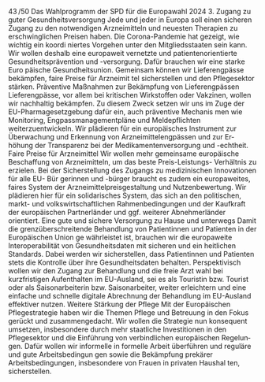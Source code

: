 43 /50
Das Wahlprogramm der SPD für die Europawahl 2024
3. Zugang zu guter Gesundheitsversorgung
Jede und jeder in Europa soll einen sicheren Zugang zu den notwendigen Arzneimitteln und neuesten 
Therapien zu erschwinglichen Preisen haben. Die Corona-Pandemie hat gezeigt, wie wichtig ein koordi­
niertes Vorgehen unter den Mitgliedsstaaten sein kann. Wir wollen deshalb eine europaweit vernetzte 
und patientenorientierte Gesundheitsprävention und -versorgung. Dafür brauchen wir eine starke Euro­
päische Gesundheitsunion. Gemeinsam können wir Lieferengpässe bekämpfen, faire Preise für Arzneimit­
tel sicherstellen und den Pflegesektor stärken.
Präventive Maßnahmen zur Bekämpfung von Lieferengpässen
Lieferengpässe, vor allem bei kritischen Wirkstoffen oder Vakzinen, wollen wir nachhaltig bekämpfen. Zu 
diesem Zweck setzen wir uns im Zuge der EU-Pharmagesetzgebung dafür ein, auch präventive Mechanis­
men wie Monitoring, Engpassmanagementpläne und Meldepflichten weiterzuentwickeln. Wir plädieren 
für ein europäisches Instrument zur Überwachung und Erkennung von Arzneimittelengpässen und zur Er­
höhung der Transparenz bei der Medikamentenversorgung und -echtheit.
Faire Preise für Arzneimittel
Wir wollen mehr gemeinsame europäische Beschaffung von Arzneimitteln, um das beste Preis-Leistungs- 
Verhältnis zu erzielen. Bei der Sicherstellung des Zugangs zu medizinischen Innovationen für alle EU- Bür­
gerinnen und -bürger braucht es zudem ein europaweites, faires System der Arzneimittelpreisgestaltung 
und Nutzenbewertung. Wir plädieren hier für ein solidarisches System, das sich an den politischen, markt- 
und volkswirtschaftlichen Rahmenbedingungen und der Kaufkraft der europäischen Partnerländer und 
ggf. weiterer Abnehmerländer orientiert.
Eine gute und sichere Versorgung zu Hause und unterwegs
Damit die grenzüberschreitende Behandlung von Patientinnen und Patienten in der Europäischen Union ge­
währleistet ist, brauchen wir die europaweite Interoperabilität von Gesundheitsdaten mit sicheren und ein­
heitlichen Standards. Dabei werden wir sicherstellen, dass Patientinnen und Patienten stets die Kontrolle über 
ihre Gesundheitsdaten behalten. Perspektivisch wollen wir den Zugang zur Behandlung und die freie Arzt­
wahl bei kurzfristigen Aufenthalten im EU-Ausland, sei es als Touristin bzw. Tourist oder als Saisonarbeiterin 
bzw. Saisonarbeiter, weiter erleichtern und eine einfache und schnelle digitale Abrechnung der Behandlung 
im EU-Ausland effektiver nutzen.
Weitere Stärkung der Pflege
Mit der Europäischen Pflegestrategie haben wir die Themen Pflege und Betreuung in den Fokus gerückt 
und zusammengedacht. Wir wollen die Strategie nun konsequent umsetzen, insbesondere durch mehr 
staatliche Investitionen in den Pflegesektor und die Einführung von verbindlichen europäischen Regelun­
gen. Dafür wollen wir informelle in formelle Arbeit überführen und reguläre und gute Arbeitsbedingun­
gen sowie die Bekämpfung prekärer Arbeitsbedingungen, insbesondere von Frauen in privaten Haushal­
ten, sicherstellen.

